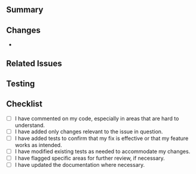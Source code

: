 ## Summary
<!-- Provide a brief summary of your changes and why they are needed. Be specific and describe the purpose and impact. -->

## Changes
- <!-- Describe the main changes made in this PR. List them point-by-point. -->

## Related Issues
<!-- Reference any open issues this PR addresses (e.g., "Fixes #123" or "Fixed problem with ..."). -->

## Testing
<!-- Describe the tests that were run to ensure the changes are working as expected. Include any specific commands or steps needed to reproduce. -->

## Checklist
- [ ] I have commented on my code, especially in areas that are hard to understand.
- [ ] I have added only changes relevant to the issue in question.
- [ ] I have added tests to confirm that my fix is effective or that my feature works as intended.
- [ ] I have modified existing tests as needed to accommodate my changes.
- [ ] I have flagged specific areas for further review, if necessary.
- [ ] I have updated the documentation where necessary.
